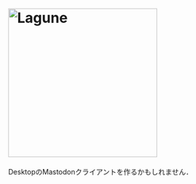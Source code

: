 # <img width='300px' alt='Lagune' src='https://i.imgur.com/im0wxKy.png' />

DesktopのMastodonクライアントを作るかもしれません．
